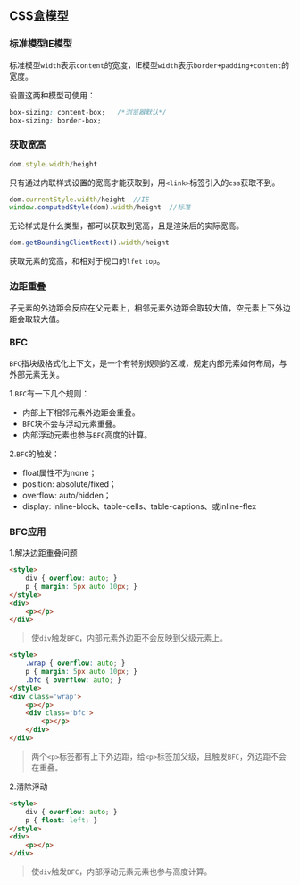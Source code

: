## CSS盒模型

### 标准模型IE模型

标准模型`width`表示`content`的宽度，IE模型`width`表示`border+padding+content`的宽度。

设置这两种模型可使用：

```css
box-sizing: content-box;   /*浏览器默认*/
box-sizing: border-box;
```

### 获取宽高

```javascript
dom.style.width/height
```

只有通过内联样式设置的宽高才能获取到，用`<link>`标签引入的`css`获取不到。

```javascript
dom.currentStyle.width/height  //IE
window.computedStyle(dom).width/height  //标准
```

无论样式是什么类型，都可以获取到宽高，且是渲染后的实际宽高。

```javascript
dom.getBoundingClientRect().width/height
```
获取元素的宽高，和相对于视口的`lfet` `top`。

### 边距重叠

子元素的外边距会反应在父元素上，相邻元素外边距会取较大值，空元素上下外边距会取较大值。

### BFC

`BFC`指块级格式化上下文，是一个有特别规则的区域，规定内部元素如何布局，与外部元素无关。

1.`BFC`有一下几个规则：     

+ 内部上下相邻元素外边距会重叠。
+ `BFC`块不会与浮动元素重叠。
+ 内部浮动元素也参与`BFC`高度的计算。

2.`BFC`的触发：

+ float属性不为none；
+ position: absolute/fixed；
+ overflow: auto/hidden；
+ display: inline-block、table-cells、table-captions、或inline-flex

### BFC应用

1.解决边距重叠问题

```html
<style>
    div { overflow: auto; }
    p { margin: 5px auto 10px; }
</style>
<div>
    <p></p>
</div>
```

> 使`div`触发`BFC`，内部元素外边距不会反映到父级元素上。

```html
<style>
    .wrap { overflow: auto; }
    p { margin: 5px auto 10px; }
    .bfc { overflow: auto; }
</style>
<div class='wrap'>
    <p></p>
    <div class='bfc'>
        <p></p>
    </div>
</div>
```

> 两个`<p>`标签都有上下外边距，给`<p>`标签加父级，且触发`BFC`，外边距不会在重叠。

2.清除浮动

```html
<style>
    div { overflow: auto; }
    p { float: left; }
</style>
<div>
    <p></p>
</div>
```

> 使`div`触发`BFC`，内部浮动元素元素也参与高度计算。




